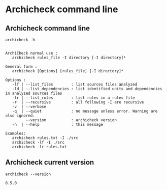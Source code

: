 Archicheck command line
=======================

Archicheck command line
-----------------------

```
archicheck -h
```

```

ArchiCheck normal use :
   archicheck rules_file -I directory [-I directory]*

General form :
   archicheck [Options] [rules_file] [-I directory]*

Options :
   -lf | --list_files        : list sources files analyzed
   -ld | --list_dependencies : list identified units and dependencies in analyzed sources files
   -lr | --list_rules        : list rules in a rules file
   -r  | --recursive         : all following -I are recursive
   -v  | --verbose
   -q  | --quiet             : no message unless error. Warning are also ignored.
         --version           : archicheck version
   -h  | --help              : this message

Examples:
   archicheck rules.txt -I ./src
   archicheck -lf -I ./src
   archicheck -lr rules.txt

```

Archicheck current version
--------------------------

```
archicheck --version
```

```
0.5.0

```

